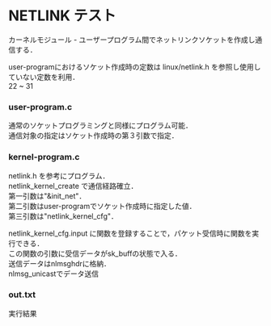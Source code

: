 # NETLINK テスト
カーネルモジュール - ユーザープログラム間でネットリンクソケットを作成し通信する． 
  
user-programにおけるソケット作成時の定数は linux/netlink.h を参照し使用していない定数を利用．  
22 ~ 31

### user-program.c
通常のソケットプログラミングと同様にプログラム可能．  
通信対象の指定はソケット作成時の第３引数で指定．

### kernel-program.c
netlink.h を参考にプログラム．  
netlink_kernel_create で通信経路確立．  
第一引数は"&init_net"．  
第二引数はuser-programでソケット作成時に指定した値．  
第三引数は"netlink_kernel_cfg"．  
  
netlink_kernel_cfg.input に関数を登録することで，パケット受信時に関数を実行できる．  
この関数の引数に受信データがsk_buffの状態で入る．   
送信データはnlmsghdrに格納．  
nlmsg_unicastでデータ送信
### out.txt
実行結果

